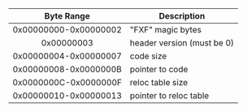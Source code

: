 | Byte Range            | Description                |
| :-------------------: | -------------------------- |
| 0x00000000-0x00000002 | "FXF" magic bytes          |
| 0x00000003            | header version (must be 0) |
| 0x00000004-0x00000007 | code size                  |
| 0x00000008-0x0000000B | pointer to code            |
| 0x0000000C-0x0000000F | reloc table size           |
| 0x00000010-0x00000013 | pointer to reloc table     |
